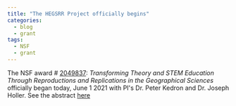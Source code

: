 ```yaml
---
title: "The HEGSRR Project officially begins"
categories:
  - blog
  - grant
tags:
  - NSF
  - grant
---
```


The NSF award # [2049837](https://www.nsf.gov/awardsearch/showAward?AWD_ID=2049837):
*Transforming Theory and STEM Education Through Reproductions and Replications in the Geographical Sciences* officially began today, June 1 2021 with PI's Dr. Peter Kedron and Dr. Joseph Holler. See the abstract [here](/about/)
